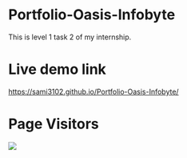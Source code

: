 # Portfolio-Oasis-Infobyte
This is level 1 task 2 of my internship.
# Live demo link
https://sami3102.github.io/Portfolio-Oasis-Infobyte/
# Page Visitors
![](https://komarev.com/ghpvc/?username=sami3102/&color=red)
